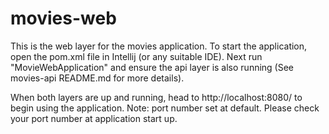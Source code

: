 # movies-web

This is the web layer for the movies application.
To start the application, open the pom.xml file in Intellij (or any suitable IDE).
Next run "MovieWebApplication" and ensure the api layer is also running (See movies-api README.md for more details).

When both layers are up and running, head to http://localhost:8080/ to begin using the application.
Note: port number set at default. Please check your port number at application start up.